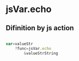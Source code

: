# jsVar.echo

## Difinition by js action

```js.js

var=valueStr
	?func=jsVar.echo
		&valueStrString
```


